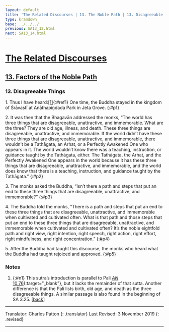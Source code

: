 ```yaml
---
layout: default
title: 'The Related Discourses | 13. The Noble Path | 13. Disagreeable Things'
type: kramdown
base: ../../../
previous: SA13_12.html
next: SA13_14.html
---
```


# [The Related Discourses](../index.html)
## [13. Factors of the Noble Path](index.html)
### 13. Disagreeable Things

1\. Thus I have heard:[\[1\]](#n1){:#ref1} One time, the Buddha stayed in the kingdom of Śrāvastī at Anāthapiṇḍada Park in Jeta Grove.
{:#p1}

2\. It was then that the Bhagavān addressed the monks, “The world has three things that are disagreeable, unattractive, and immemorable. What are the three? They are old age, illness, and death. These three things are disagreeable, unattractive, and immemorable. If the world didn’t have these three things that are disagreeable, unattractive, and immemorable, there wouldn’t be a Tathāgata, an Arhat, or a Perfectly Awakened One who appears in it. The world wouldn’t know there was a teaching, instruction, or guidance taught by the Tathāgata, either. The Tathāgata, the Arhat, and the Perfectly Awakened One appears in the world because it has these three things that are disagreeable, unattractive, and immemorable, and the world does know that there is a teaching, instruction, and guidance taught by the Tathāgata.”
{:#p2}

3\. The monks asked the Buddha, “Isn’t there a path and steps that put an end to these three things that are disagreeable, unattractive, and immemorable?”
{:#p3}

4\. The Buddha told the monks, “There is a path and steps that put an end to these three things that are disagreeable, unattractive, and immemorable when cultivated and cultivated often. What is that path and those steps that put an end to these three things that are disagreeable, unattractive, and immemorable when cultivated and cultivated often? It’s the noble eightfold path and right view, right intention, right speech, right action, right effort, right mindfulness, and right concentration.”
{:#p4}

5\. After the Buddha had taught this discourse, the monks who heard what the Buddha had taught rejoiced and approved.
{:#p5}

### Notes
1. {:#n1} This sutra’s introduction is parallel to Pali [<em>AN</em> 10.76](https://suttacentral.net/an10.76){:target="_blank"}, but it lacks the remainder of that sutta. Another difference is that the Pali lists birth, old age, and death as the three disagreeable things. A similar passage is also found in the beginning of SA 3.25. [\[back\]](#ref1)

---

Translator: Charles Patton
{: .translator}
Last Revised: 3 November 2019
{: .revised}

---